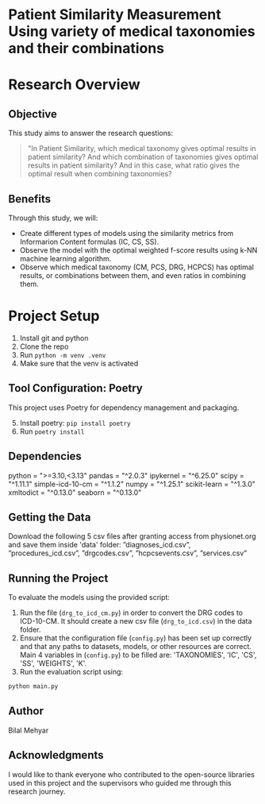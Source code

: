 # Patient Similarity Measurement Using variety of medical taxonomies and their combinations
# Research Overview


## Objective
This study aims to answer the research questions:

> "In Patient Similarity, which medical taxonomy gives optimal results in patient similarity? And which combination of taxonomies gives optimal results in patient similarity? And in this case, what ratio gives the optimal result when combining taxonomies?

## Benefits
Through this study, we will:
- Create different types of models using the similarity metrics from Informarion Content formulas (IC, CS, SS).
- Observe the model with the optimal weighted f-score results using k-NN machine learning algorithm.
- Observe which medical taxonomy (CM, PCS, DRG, HCPCS) has optimal results, or combinations between them, and even ratios in combining them.


# Project Setup

1. Install git and python
2. Clone the repo
3. Run `python -m venv .venv`
4. Make sure that the venv is activated

## Tool Configuration: Poetry
This project uses Poetry for dependency management and packaging.

5. Install poetry: `pip install poetry`
6. Run `poetry install`

## Dependencies
python = ">=3.10,<3.13"
pandas = "^2.0.3"
ipykernel = "^6.25.0"
scipy = "^1.11.1"
simple-icd-10-cm = "^1.1.2"
numpy = "^1.25.1"
scikit-learn = "^1.3.0"
xmltodict = "^0.13.0"
seaborn = "^0.13.0"

## Getting the Data
Download the following 5 csv files after granting access from physionet.org and save them inside 'data' folder:
”diagnoses_icd.csv”, ”procedures_icd.csv”, ”drgcodes.csv”, ”hcpcsevents.csv”, ”services.csv”

## Running the Project
To evaluate the models using the provided script:

1. Run the file (`drg_to_icd_cm.py`) in order to convert the DRG codes to ICD-10-CM. It should create a new csv file (`drg_to_icd.csv`) in the data folder.
2. Ensure that the configuration file (`config.py`) has been set up correctly and that any paths to datasets, models, or other resources are correct. Main 4 variables in (`config.py`) to be filled are: 'TAXONOMIES', 'IC', 'CS', 'SS', 'WEIGHTS', 'K'.
3. Run the evaluation script using:
```bash
python main.py  
```

## Author
Bilal Mehyar

## Acknowledgments
I would like to thank everyone who contributed to the open-source libraries used in this project and the supervisors who guided me through this research journey.
